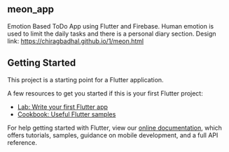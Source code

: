## meon_app

Emotion Based ToDo App using Flutter and Firebase. Human emotion is used to limit the daily tasks and there is a personal diary section.
Design link: https://chiragbadhal.github.io/1/meon.html

## Getting Started

This project is a starting point for a Flutter application.

A few resources to get you started if this is your first Flutter project:

- [Lab: Write your first Flutter app](https://flutter.dev/docs/get-started/codelab)
- [Cookbook: Useful Flutter samples](https://flutter.dev/docs/cookbook)

For help getting started with Flutter, view our
[online documentation](https://flutter.dev/docs), which offers tutorials,
samples, guidance on mobile development, and a full API reference.

